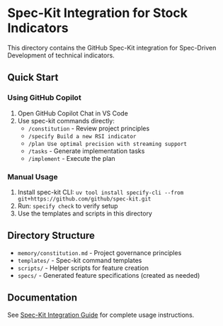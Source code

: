 # Spec-Kit Integration for Stock Indicators

This directory contains the GitHub Spec-Kit integration for Spec-Driven Development of technical indicators.

## Quick Start

### Using GitHub Copilot

1. Open GitHub Copilot Chat in VS Code
2. Use spec-kit commands directly:
   - `/constitution` - Review project principles
   - `/specify Build a new RSI indicator`
   - `/plan Use optimal precision with streaming support`
   - `/tasks` - Generate implementation tasks
   - `/implement` - Execute the plan

### Manual Usage

1. Install spec-kit CLI: `uv tool install specify-cli --from git+https://github.com/github/spec-kit.git`
2. Run: `specify check` to verify setup
3. Use the templates and scripts in this directory

## Directory Structure

- `memory/constitution.md` - Project governance principles
- `templates/` - Spec-kit command templates
- `scripts/` - Helper scripts for feature creation
- `specs/` - Generated feature specifications (created as needed)

## Documentation

See [Spec-Kit Integration Guide](../.github/spec-kit-integration.md) for complete usage instructions.
